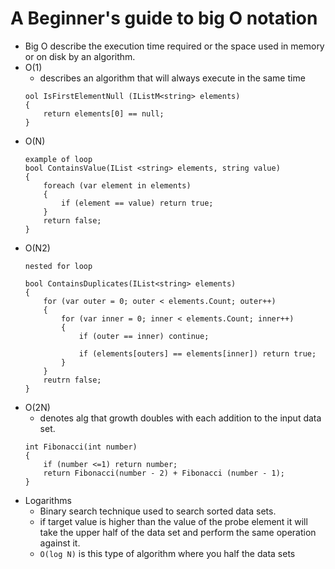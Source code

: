 # A Beginner's guide to big O notation
- Big O describe the execution time required or the space used in memory or on disk by an algorithm.
- O(1)
    - describes an algorithm that will always execute in the same time 
    ```
    ool IsFirstElementNull (IListM<string> elements)
    {
        return elements[0] == null;
    }

- O(N)
    ```
    example of loop 
    bool ContainsValue(IList <string> elements, string value)
    {
        foreach (var element in elements)
        {
            if (element == value) return true;
        }
        return false;
    }
    ```
- O(N2)
    ```
    nested for loop
      
    bool ContainsDuplicates(IList<string> elements)
    {
        for (var outer = 0; outer < elements.Count; outer++)
        {
            for (var inner = 0; inner < elements.Count; inner++)
            {
                if (outer == inner) continue;

                if (elements[outers] == elements[inner]) return true;
            }
        }
        reutrn false;
    }
    ```
- O(2N)
    - denotes alg that growth doubles with each addition to the input data set.
    ```
    int Fibonacci(int number)
    {
        if (number <=1) return number;
        return Fibonacci(number - 2) + Fibonacci (number - 1);
    }
    ```
- Logarithms
     - Binary search technique used to search sorted data sets.
    - if target value is higher than the value of the probe element it will take the upper half of the data set and perform the same operation against it.
    - `O(log N)` is this type of algorithm where you half the data sets 